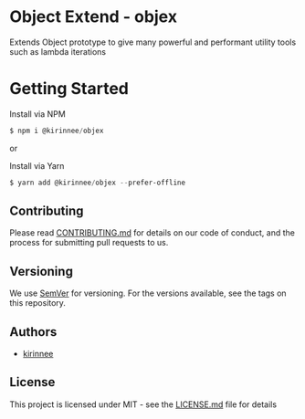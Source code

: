 # Object Extend - objex

Extends Object prototype to give many powerful and performant utility tools such as lambda iterations

# Getting Started

Install via NPM 
```powershell
$ npm i @kirinnee/objex
```

or 

Install via Yarn
```powershell
$ yarn add @kirinnee/objex --prefer-offline
```


## Contributing
Please read [CONTRIBUTING.md](CONTRIBUTING.MD) for details on our code of conduct, and the process for submitting pull requests to us.

## Versioning 
We use [SemVer](https://semver.org/) for versioning. For the versions available, see the tags on this repository.

## Authors
* [kirinnee](mailto:kirinnee@gmail.com) 

## License
This project is licensed under MIT - see the [LICENSE.md](LICENSE.MD) file for details